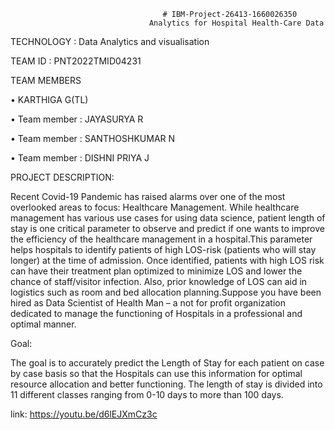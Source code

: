                                       # IBM-Project-26413-1660026350
                                   Analytics for Hospital Health-Care Data
TECHNOLOGY : Data Analytics and visualisation

TEAM ID : PNT2022TMID04231

TEAM MEMBERS

•	KARTHIGA G(TL)

•	Team member : JAYASURYA R

•	Team member : SANTHOSHKUMAR N

•	Team member : DISHNI PRIYA J

PROJECT DESCRIPTION:

Recent Covid-19 Pandemic has raised alarms over one of the most overlooked areas to focus: Healthcare
Management. While healthcare management has various use cases for using data science, patient length of stay is one critical parameter to observe and predict if one wants to improve the efficiency of the healthcare management in a hospital.This parameter helps hospitals to identify patients of high LOS-risk (patients who will stay longer) at the time of admission. Once identified, patients with high LOS risk can have their treatment plan optimized to minimize LOS and lower the chance of staff/visitor infection. Also, prior knowledge of LOS can aid in logistics such as room and bed allocation planning.Suppose you have been hired as Data Scientist of Health Man – a not for profit organization dedicated to manage the functioning of Hospitals in a professional and optimal manner.


Goal:

The goal is to accurately predict the Length of Stay for each patient on case by case basis so that the Hospitals can use this information for optimal resource allocation and better functioning. The length of stay is divided into 11 different classes ranging from 0-10 days to more than 100 days.

link:
https://youtu.be/d6lEJXmCz3c

